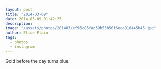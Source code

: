 ```yaml
---
layout: post
title: "2014-03-09"
date: 2014-03-09 01:42:25
description: 
image: "/assets/photos/201403/ef96c85fad59b55b50f6eca818445b45.jpg"
author: Elise Plain
tags: 
  - photos
  - instagram
---
```


Gold before the day turns blue.
<p></p>
